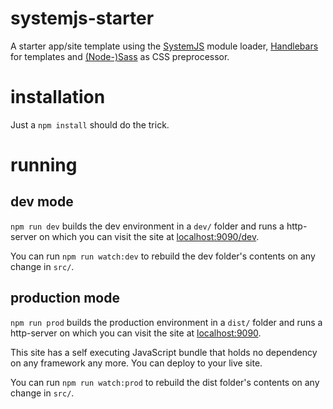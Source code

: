 # systemjs-starter

A starter app/site template using the [SystemJS](https://github.com/systemjs/systemjs)
module loader, [Handlebars](http://handlebarsjs.com/) for templates and 
[(Node-)Sass](https://github.com/sass/node-sass) as CSS preprocessor.

# installation

Just a `npm install` should do the trick.

# running

## dev mode

`npm run dev` builds the dev environment in a `dev/` folder and runs a http-server
on which you can visit the site at [localhost:9090/dev](http://localhost:9090/dev).

You can run `npm run watch:dev` to rebuild the dev folder's contents on any change
in `src/`.

## production mode

`npm run prod` builds the production environment in a `dist/` folder and runs a http-server
on which you can visit the site at [localhost:9090](http://localhost:9090).

This site has a self executing JavaScript bundle that holds no dependency on any
framework any more. You can deploy to your live site.

You can run `npm run watch:prod` to rebuild the dist folder's contents on any change
in `src/`.